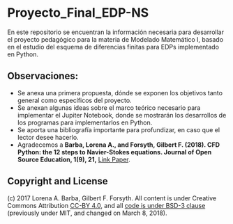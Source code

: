 # Proyecto_Final_EDP-NS
En este repositorio se encuentran la información necesaria para desarrollar el proyecto pedagógico para la materia de Modelado Matemático I, basado en el estudio del esquema de diferencias finitas para EDPs implementado en Python.

## Observaciones:

* Se anexa una primera propuesta, dónde se exponen los objetivos tanto general como específicos del proyecto.
* Se anexan algunas ideas sobre el marco teórico necesario para implementar el Jupiter Notebook, donde se mostrarán los desarrollos de los programas para implementarlos en Python.
* Se aporta una bibliografía importante para profundizar, en caso que el lector desee hacerlo.
* Agradecemos a **Barba, Lorena A., and Forsyth, Gilbert F. (2018). CFD Python: the 12 steps to Navier-Stokes equations. Journal of Open Source Education, 1(9), 21,** [Link Paper](https://doi.org/10.21105/jose.00021).

## Copyright and License

(c) 2017 Lorena A. Barba, Gilbert F. Forsyth. All content is under Creative Commons Attribution [CC-BY 4.0](https://creativecommons.org/licenses/by/4.0/legalcode.txt), and all [code is under BSD-3 clause](https://github.com/engineersCode/EngComp/blob/master/LICENSE) (previously under MIT, and changed on March 8, 2018).

